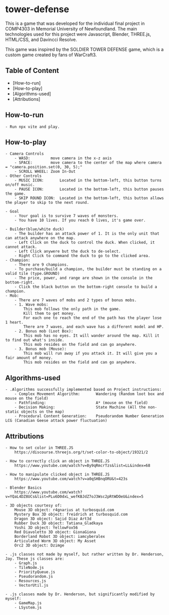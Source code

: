 # tower-defense

This is a game that was developed for the individual final project in COMP4303 in Memorial University of Newfoundland. The main technologies used for this project were Javascript, Blender, THREE.js, HTML/CSS, and Davincci Resolve. 

This game was inspired by the SOLDIER TOWER DEFENSE game, which is a custom game created by fans of WarCraft3.


## Table of Content
- [How-to-run]
- [How-to-play]
- [Algorithms-used]
- [Attributions]

## How-to-run
    - Run npx vite and play.

## How-to-play    
    - Camera Controls
        - WASD:         move camera in the x-z axis
        - SPACE:        move camera to the center of the map where camera = "camera.position.set(0, 30, 5);"
        - SCROLL WHEEL: Zoom In-Out
    - Other Controls 
        - MUSIC ICON:       Located in the bottom-left, this button turns on/off music.
        - PAUSE ICON:       Located in the bottom-left, this button pauses the game.
        - SKIP ROUND ICON:  Located in the bottom-left, this button allows the player to skip to the next round.

    - Goal
        - Your goal is to survive 7 waves of monsters.
        - You have 10 lives. If you reach 0 lives, it's game over.

    - Builder(blue/white duck)
        - The builder has an attack power of 1. It is the only unit that can attack anywhere on the map.
        - Left Click on the duck to control the duck. When clicked, it cannot attack.
        - Left Click anywere but the duck to de-select.
        - Right Click to command the duck to go to the clicked area.
    - Champion:
        - There are 9 champions.
        - To purchase/build a champion, the builder must be standing on a valid tile (type.GROUND)
        - The price, power, and range are shown in the console in the bottom-right.
        - Click the black button on the bottom-right console to build a champion.
    - Mob:
        - There are 7 waves of mobs and 2 types of bonus mobs.
        - 1. Wave mobs:
            This mob follows the only path in the game.
            Kill them to get money.
            For each one to reach the end of the path has the player lose 1 heart.
            There are 7 waves, and each wave has a different model and HP.
        - 2. Bonus mob (Loot Box):
            This mob has no eyes. It will wander around the map. Kill it to find out what's inside.
            This mob resides on the field and can go anywhere.
        - 3. Bonus mob (Mouse):
            This mob will run away if you attack it. It will give you a fair amount of money.
            This mob resides on the field and can go anywhere.



## Algorithms-used
    - .Algorithms successfully implemented based on Project instructions:
        - Complex Movement Algorithm:       Wandering (Random loot box and mouse on the field)
        - Pathfinding:                      A* (mouse on the field)
        - Decision Making:                  State Machine (All the non-static objects on the map)
        - Procedural Content Generation:    Pseudorandom Number Generation LCG (Canadian Geese attack power fluctuation)



## Attributions 
    - How to set color in THREE.JS
        https://discourse.threejs.org/t/set-color-to-object/19321/2

    - How to correctly click an object in THREE.JS
        https://www.youtube.com/watch?v=By9qRmcrTzs&list=LL&index=68

    - How to manipulate clicked object in THREE.JS
        https://www.youtube.com/watch?v=a0qSHBnqORU&t=423s

    - Blender Basics
        https://www.youtube.com/watch?v=YQaL4DZ8UCs&list=PLu6D0dxL_wefKBJdZ7oJ3Wsc2pRtWDOeU&index=5

    - 3D objects courtesy of:
        Mouse 3D object: r4gnarius at turbosquid.com
        Mystery Box 3D object: freidrich at turbosquid.com
        Dragon 3D object: Sajid Diaz Art3d
        Rubber Duck 3D object: Tatiana_Gladkaya
        Yoshi 3D object: YellowFox56
        Red Diavoletto 3D object: GionaGiona
        Borderland Robot 3D object: iamcyberalex
        Articulated Worm 3D object: My Asset
        Orc2 3D object: Dzimge

    - .js classes not made by myself, but rather written by Dr. Henderson, Jay. These js classes are:
        - Graph.js
        - TileNode.js
        - PriorityQueue.js
        - Pseudorandom.js
        - Resources.js
        - VectorUtil.js

    - .js classes made by Dr. Henderson, but significantly modified by myself:
        - GameMap.js
        - LSystem.js

